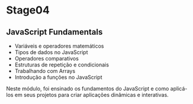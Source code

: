 # Stage04

## JavaScript Fundamentals


- Variáveis e operadores matemáticos
- Tipos de dados no JavaScript
- Operadores comparativos
- Estruturas de repetição e condicionais
- Trabalhando com Arrays
- Introdução a funções no JavaScript

Neste módulo, foi ensinado os fundamentos do JavaScript e como aplicá-los em seus projetos para criar aplicações dinâmicas e interativas.
